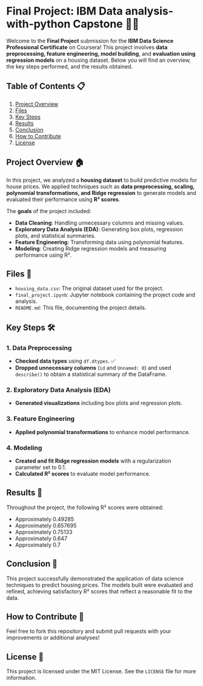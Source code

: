 Final Project: IBM Data analysis-with-python Capstone 🧑‍💻
==============================================

Welcome to the **Final Project** submission for the **IBM Data Science Professional Certificate** on Coursera! This project involves **data preprocessing, feature engineering, model building**, and **evaluation using regression models** on a housing dataset. Below you will find an overview, the key steps performed, and the results obtained.

Table of Contents 📋
--------------------

1.  [Project Overview](#project-overview)
2.  [Files](#files)
3.  [Key Steps](#key-steps)
4.  [Results](#results)
5.  [Conclusion](#conclusion)
6.  [How to Contribute](#how-to-contribute)
7.  [License](#license)

Project Overview 🏠
-------------------

In this project, we analyzed a **housing dataset** to build predictive models for house prices. We applied techniques such as **data preprocessing, scaling, polynomial transformations, and Ridge regression** to generate models and evaluated their performance using **R² scores**.

The **goals** of the project included:

*   **Data Cleaning**: Handling unnecessary columns and missing values.
*   **Exploratory Data Analysis (EDA)**: Generating box plots, regression plots, and statistical summaries.
*   **Feature Engineering**: Transforming data using polynomial features.
*   **Modeling**: Creating Ridge regression models and measuring performance using R².

Files 📂
--------

*   `housing_data.csv`: The original dataset used for the project.
*   `final_project.ipynb`: Jupyter notebook containing the project code and analysis.
*   `README.md`: This file, documenting the project details.

Key Steps 🛠️
-------------

### 1\. Data Preprocessing

*   **Checked data types** using `df.dtypes`. ✅
*   **Dropped unnecessary columns** (`id` and `Unnamed: 0`) and used `describe()` to obtain a statistical summary of the DataFrame.

### 2\. Exploratory Data Analysis (EDA)

*   **Generated visualizations** including box plots and regression plots.

### 3\. Feature Engineering

*   **Applied polynomial transformations** to enhance model performance.

### 4\. Modeling

*   **Created and fit Ridge regression models** with a regularization parameter set to 0.1.
*   **Calculated R² scores** to evaluate model performance.

Results 🎉
----------

Throughout the project, the following R² scores were obtained:

*   Approximately 0.49285
*   Approximately 0.657695
*   Approximately 0.75133
*   Approximately 0.647
*   Approximately 0.7

Conclusion 📌
-------------

This project successfully demonstrated the application of data science techniques to predict housing prices. The models built were evaluated and refined, achieving satisfactory R² scores that reflect a reasonable fit to the data.

How to Contribute 🤝
--------------------

Feel free to fork this repository and submit pull requests with your improvements or additional analyses!

License 📝
----------

This project is licensed under the MIT License. See the `LICENSE` file for more information.
